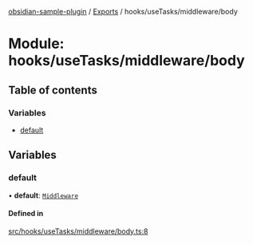 [obsidian-sample-plugin](../README.md) / [Exports](../modules.md) / hooks/useTasks/middleware/body

# Module: hooks/useTasks/middleware/body

## Table of contents

### Variables

- [default](hooks_useTasks_middleware_body.md#default)

## Variables

### default

• **default**: [`Middleware`](hooks_useTasks_types.md#middleware)

#### Defined in

[src/hooks/useTasks/middleware/body.ts:8](https://github.com/dromse/personal-grind-manager/blob/781019d/src/hooks/useTasks/middleware/body.ts#L8)
